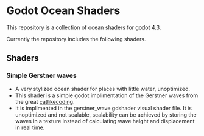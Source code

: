 # Godot Ocean Shaders

This repository is a collection of ocean shaders for godot 4.3.

Currently the repository includes the following shaders.

## Shaders

### Simple Gerstner waves 
* A very stylized ocean shader for places with little water, unoptimized.
* This shader is a simple godot implimentation of the Gerstner waves from the great [catlikecoding](https://catlikecoding.com/unity/tutorials/flow/waves/).
* It is implimented in the gerstner_wave.gdshader visual shader file. It is unoptimized and not scalable, scalability can be achieved by storing the waves in a texture instead of calculating wave height and displacement in real time. 

